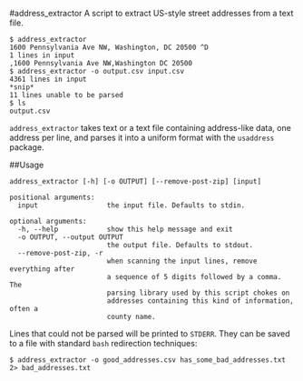 #address_extractor
A script to extract US-style street addresses from a text file.

    $ address_extractor
    1600 Pennsylvania Ave NW, Washington, DC 20500 ^D
    1 lines in input
    ,1600 Pennsylvania Ave NW,Washington DC 20500
    $ address_extractor -o output.csv input.csv
    4361 lines in input
    *snip*
    11 lines unable to be parsed
    $ ls
    output.csv

`address_extractor` takes text or a text file containing address-like data, one address per line, and parses it into a uniform format with the `usaddress` package.

##Usage

    address_extractor [-h] [-o OUTPUT] [--remove-post-zip] [input]
    
    positional arguments:
      input                 the input file. Defaults to stdin.
    
    optional arguments:
      -h, --help            show this help message and exit
      -o OUTPUT, --output OUTPUT
                            the output file. Defaults to stdout. 
      --remove-post-zip, -r
                            when scanning the input lines, remove everything after
                            a sequence of 5 digits followed by a comma. The
                            parsing library used by this script chokes on
                            addresses containing this kind of information, often a
                            county name.

Lines that could not be parsed will be printed to `STDERR`. They can be saved to a file with standard `bash` redirection techniques:

    $ address_extractor -o good_addresses.csv has_some_bad_addresses.txt 2> bad_addresses.txt
